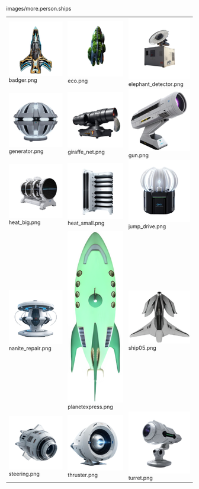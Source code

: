 images/more.person.ships
<table>
	<tr>
		<td><img src="https://github.com/zuckung/endless-sky-plugins-graphics/blob/main/images/more.person.ships/badger.png?raw=true" width="200"><br>
badger.png</td>
		<td><img src="https://github.com/zuckung/endless-sky-plugins-graphics/blob/main/images/more.person.ships/eco.png?raw=true" width="200"><br>
eco.png</td>
		<td><img src="https://github.com/zuckung/endless-sky-plugins-graphics/blob/main/images/more.person.ships/elephant_detector.png?raw=true" width="200"><br>
elephant_detector.png</td>
	</tr>
	<tr>
		<td><img src="https://github.com/zuckung/endless-sky-plugins-graphics/blob/main/images/more.person.ships/generator.png?raw=true" width="200"><br>
generator.png</td>
		<td><img src="https://github.com/zuckung/endless-sky-plugins-graphics/blob/main/images/more.person.ships/giraffe_net.png?raw=true" width="200"><br>
giraffe_net.png</td>
		<td><img src="https://github.com/zuckung/endless-sky-plugins-graphics/blob/main/images/more.person.ships/gun.png?raw=true" width="200"><br>
gun.png</td>
	</tr>
	<tr>
		<td><img src="https://github.com/zuckung/endless-sky-plugins-graphics/blob/main/images/more.person.ships/heat_big.png?raw=true" width="200"><br>
heat_big.png</td>
		<td><img src="https://github.com/zuckung/endless-sky-plugins-graphics/blob/main/images/more.person.ships/heat_small.png?raw=true" width="200"><br>
heat_small.png</td>
		<td><img src="https://github.com/zuckung/endless-sky-plugins-graphics/blob/main/images/more.person.ships/jump_drive.png?raw=true" width="200"><br>
jump_drive.png</td>
	</tr>
	<tr>
		<td><img src="https://github.com/zuckung/endless-sky-plugins-graphics/blob/main/images/more.person.ships/nanite_repair.png?raw=true" width="200"><br>
nanite_repair.png</td>
		<td><img src="https://github.com/zuckung/endless-sky-plugins-graphics/blob/main/images/more.person.ships/planetexpress.png?raw=true" width="200"><br>
planetexpress.png</td>
		<td><img src="https://github.com/zuckung/endless-sky-plugins-graphics/blob/main/images/more.person.ships/ship05.png?raw=true" width="200"><br>
ship05.png</td>
	</tr>
	<tr>
		<td><img src="https://github.com/zuckung/endless-sky-plugins-graphics/blob/main/images/more.person.ships/steering.png?raw=true" width="200"><br>
steering.png</td>
		<td><img src="https://github.com/zuckung/endless-sky-plugins-graphics/blob/main/images/more.person.ships/thruster.png?raw=true" width="200"><br>
thruster.png</td>
		<td><img src="https://github.com/zuckung/endless-sky-plugins-graphics/blob/main/images/more.person.ships/turret.png?raw=true" width="200"><br>
turret.png</td>
	</tr>
</table>

